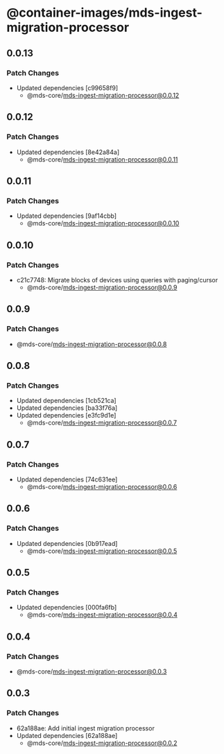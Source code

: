 # @container-images/mds-ingest-migration-processor

## 0.0.13

### Patch Changes

- Updated dependencies [c99658f9]
  - @mds-core/mds-ingest-migration-processor@0.0.12

## 0.0.12

### Patch Changes

- Updated dependencies [8e42a84a]
  - @mds-core/mds-ingest-migration-processor@0.0.11

## 0.0.11

### Patch Changes

- Updated dependencies [9af14cbb]
  - @mds-core/mds-ingest-migration-processor@0.0.10

## 0.0.10

### Patch Changes

- c21c7748: Migrate blocks of devices using queries with paging/cursor
  - @mds-core/mds-ingest-migration-processor@0.0.9

## 0.0.9

### Patch Changes

- @mds-core/mds-ingest-migration-processor@0.0.8

## 0.0.8

### Patch Changes

- Updated dependencies [1cb521ca]
- Updated dependencies [ba33f76a]
- Updated dependencies [e3fc9d1e]
  - @mds-core/mds-ingest-migration-processor@0.0.7

## 0.0.7

### Patch Changes

- Updated dependencies [74c631ee]
  - @mds-core/mds-ingest-migration-processor@0.0.6

## 0.0.6

### Patch Changes

- Updated dependencies [0b917ead]
  - @mds-core/mds-ingest-migration-processor@0.0.5

## 0.0.5

### Patch Changes

- Updated dependencies [000fa6fb]
  - @mds-core/mds-ingest-migration-processor@0.0.4

## 0.0.4

### Patch Changes

- @mds-core/mds-ingest-migration-processor@0.0.3

## 0.0.3

### Patch Changes

- 62a188ae: Add initial ingest migration processor
- Updated dependencies [62a188ae]
  - @mds-core/mds-ingest-migration-processor@0.0.2

